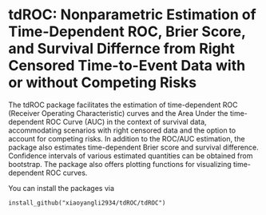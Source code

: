 # tdROC: Nonparametric Estimation of Time-Dependent ROC, Brier Score, and Survival Differnce from Right Censored Time-to-Event Data with or without Competing Risks

The tdROC package facilitates the estimation of time-dependent ROC (Receiver Operating Characteristic) curves and the Area Under the time-dependent ROC Curve (AUC) in the context of survival data, accommodating scenarios with right censored data and the option to account for competing risks. In addition to the ROC/AUC estimation, the package also estimates time-dependent Brier score and survival difference. Confidence intervals of various estimated quantities can be obtained from bootstrap. The package also offers plotting functions for visualizing time-dependent ROC curves.

You can install the packages via 

```
install_github("xiaoyangli2934/tdROC/tdROC")
```
